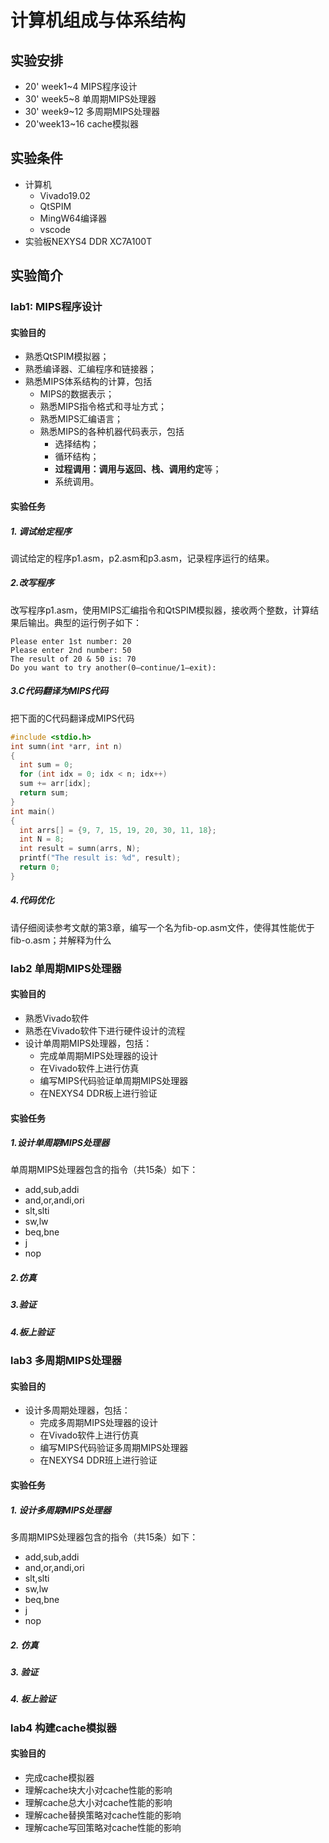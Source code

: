 # 计算机组成与体系结构

## 实验安排

* 20' week1~4 MIPS程序设计
* 30' week5~8 单周期MIPS处理器
* 30' week9~12 多周期MIPS处理器
* 20'week13~16 cache模拟器

## 实验条件

* 计算机
  * Vivado19.02
  * QtSPIM
  * MingW64编译器
  * vscode
* 实验板NEXYS4 DDR XC7A100T

## 实验简介

### lab1: MIPS程序设计

#### 实验目的

* 熟悉QtSPIM模拟器；
* 熟悉编译器、汇编程序和链接器；
* 熟悉MIPS体系结构的计算，包括
  * MIPS的数据表示；
  * 熟悉MIPS指令格式和寻址方式；
  * 熟悉MIPS汇编语言；
  * 熟悉MIPS的各种机器代码表示，包括
    * 选择结构；
    * 循环结构；
    * **过程调用：调用与返回、栈、调用约定**等；
    * 系统调用。

#### 实验任务

##### 1. 调试给定程序

调试给定的程序p1.asm，p2.asm和p3.asm，记录程序运行的结果。

##### 2.改写程序

改写程序p1.asm，使用MIPS汇编指令和QtSPIM模拟器，接收两个整数，计算结果后输出。典型的运行例子如下：

```shell
Please enter 1st number: 20
Please enter 2nd number: 50
The result of 20 & 50 is: 70
Do you want to try another(0—continue/1—exit):
```

##### 3.C代码翻译为MIPS代码

把下面的C代码翻译成MIPS代码

```C
#include <stdio.h>
int sumn(int *arr, int n)
{
  int sum = 0;
  for (int idx = 0; idx < n; idx++)
  sum += arr[idx];
  return sum;
}
int main()
{
  int arrs[] = {9, 7, 15, 19, 20, 30, 11, 18};
  int N = 8;
  int result = sumn(arrs, N);
  printf("The result is: %d", result);
  return 0;
}
```

##### 4.代码优化

请仔细阅读参考文献的第3章，编写一个名为fib-op.asm文件，使得其性能优于fib-o.asm；并解释为什么

### lab2 单周期MIPS处理器

#### 实验目的

* 熟悉Vivado软件
* 熟悉在Vivado软件下进行硬件设计的流程
* 设计单周期MIPS处理器，包括：
  * 完成单周期MIPS处理器的设计
  * 在Vivado软件上进行仿真
  * 编写MIPS代码验证单周期MIPS处理器
  * 在NEXYS4 DDR板上进行验证

#### 实验任务

##### 1.设计单周期MIPS处理器

单周期MIPS处理器包含的指令（共15条）如下：

* add,sub,addi
* and,or,andi,ori
* slt,slti
* sw,lw
* beq,bne
* j
* nop

##### 2.仿真

##### 3.验证

##### 4.板上验证

### lab3 多周期MIPS处理器

#### 实验目的

* 设计多周期处理器，包括：
  * 完成多周期MIPS处理器的设计
  * 在Vivado软件上进行仿真
  * 编写MIPS代码验证多周期MIPS处理器
  * 在NEXYS4 DDR班上进行验证
  
#### 实验任务

##### 1. 设计多周期MIPS处理器

多周期MIPS处理器包含的指令（共15条）如下：

* add,sub,addi
* and,or,andi,ori
* slt,slti
* sw,lw
* beq,bne
* j
* nop

##### 2. 仿真

##### 3. 验证

##### 4. 板上验证

### lab4 构建cache模拟器

#### 实验目的

* 完成cache模拟器
* 理解cache块大小对cache性能的影响
* 理解cache总大小对cache性能的影响
* 理解cache替换策略对cache性能的影响
* 理解cache写回策略对cache性能的影响
